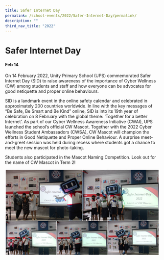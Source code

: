 ```yaml
---
title: Safer Internet Day
permalink: /school-events/2022/Safer-Internet-Day/permalink/
description: ""
third_nav_title: "2022"
---
```

# Safer Internet Day

#### Feb 14

On 14 February 2022, Unity Primary School (UPS) commemorated Safer Internet Day (SID) to raise awareness of the importance of Cyber Wellness (CW) among students and staff and how everyone can be advocates for good netiquette and proper online behaviours. 

SID is a landmark event in the online safety calendar and celebrated in approximately 200 countries worldwide. In line with the key messages of “Be Safe, Be Smart and Be Kind” online, SID is into its 19th year of celebration on 8 February with the global theme: ‘Together for a better Internet’. As part of our Cyber Wellness Awareness Initiative (CWAI), UPS launched the school’s official CW Mascot. Together with the 2022 Cyber Wellness Student Ambassadors (CWSA), CW Mascot will champion the efforts in Good Netiquette and Proper Online Behaviour. A surprise meet-and-greet session was held during recess where students got a chance to meet the new mascot for photo-taking. 

Students also participated in the Mascot Naming Competition. Look out for the name of CW Mascot in Term 2!

![](/images/SID.png)